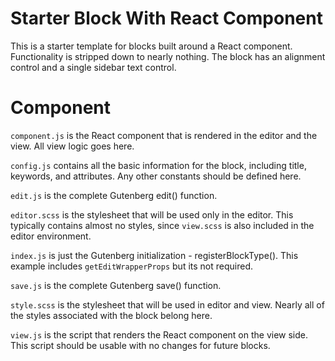 <!-- @format -->

# Starter Block With React Component

This is a starter template for blocks built around a React component. Functionality is stripped down to nearly nothing. The block has an alignment control and a single sidebar text control.

# Component

`component.js` is the React component that is rendered in the editor and the view. All view logic goes here.

`config.js` contains all the basic information for the block, including title, keywords, and attributes. Any other constants should be defined here.

`edit.js` is the complete Gutenberg edit() function.

`editor.scss` is the stylesheet that will be used only in the editor. This typically contains almost no styles, since `view.scss` is also included in the editor environment.

`index.js` is just the Gutenberg initialization - registerBlockType(). This example includes `getEditWrapperProps` but its not required.

`save.js` is the complete Gutenberg save() function.

`style.scss` is the stylesheet that will be used in editor and view. Nearly all of the styles associated with the block belong here.

`view.js` is the script that renders the React component on the view side. This script should be usable with no changes for future blocks.

